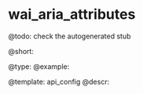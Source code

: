 wai_aria_attributes
=============

@todo:
	check the autogenerated stub


@short:
	

@type: 
@example:


@template:	api_config
@descr:


